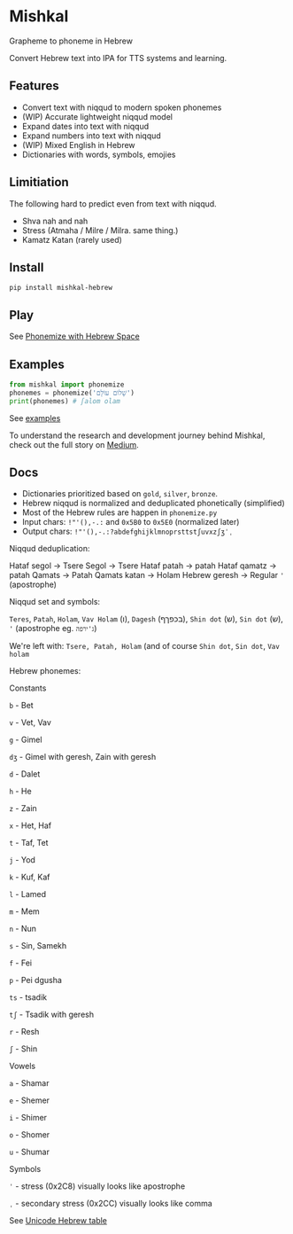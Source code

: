 # Mishkal

Grapheme to phoneme in Hebrew

Convert Hebrew text into IPA for TTS systems and learning.

## Features

- Convert text with niqqud to modern spoken phonemes
- (WIP) Accurate lightweight niqqud model
- Expand dates into text with niqqud
- Expand numbers into text with niqqud
- (WIP) Mixed English in Hebrew
- Dictionaries with words, symbols, emojies


## Limitiation

The following hard to predict even from text with niqqud.

- Shva nah and nah
- Stress (Atmaha / Milre / Milra. same thing.)
- Kamatz Katan (rarely used)

## Install
```console
pip install mishkal-hebrew
```

## Play

See [Phonemize with Hebrew Space](https://huggingface.co/spaces/thewh1teagle/phonemize-in-hebrew)

## Examples
```python
from mishkal import phonemize
phonemes = phonemize('שָׁלוֹם עוֹלָם') 
print(phonemes) # ʃalom olam
```

See [examples](examples)

To understand the research and development journey behind Mishkal, check out the full story on [Medium](https://medium.com/@thewh1teagle/hebrew-tts-its-not-easy-7f57a7842d57).

## Docs

- Dictionaries prioritized based on `gold`, `silver`, `bronze`.
- Hebrew niqqud is normalized and deduplicated phonetically (simplified)
- Most of the Hebrew rules are happen in `phonemize.py`
- Input chars: `!"'(),-.:` and `0x5B0` to `0x5E0` (normalized later)
- Output chars: `!"'(),-.:?abdefghijklmnoprsttstʃuvxzʃʒˈˌ`

Niqqud deduplication:

Hataf segol -> Tsere
Segol -> Tsere
Hataf patah -> patah
Hataf qamatz -> patah
Qamats -> Patah
Qamats katan -> Holam
Hebrew geresh -> Regular `'` (apostrophe)

Niqqud set and symbols:

`Teres`, `Patah`, `Holam`, `Vav Holam` (ו), `Dagesh` (בכפךף), `Shin dot` (ש), `Sin dot` (ש), `'` (apostrophe eg. `ג'ירפה`)

We're left with: `Tsere, Patah, Holam` (and of course `Shin dot`, `Sin dot`, `Vav holam`

Hebrew phonemes:

Constants

`b` - Bet

`v` - Vet, Vav

`g` - Gimel

`dʒ` - Gimel with geresh, Zain with geresh

`d` - Dalet

`h` - He

`z` - Zain

`x` - Het, Haf

`t` - Taf, Tet

`j` - Yod

`k` - Kuf, Kaf

`l` - Lamed

`m` - Mem

`n` - Nun

`s` - Sin, Samekh

`f` - Fei

`p` - Pei dgusha

`ts` - tsadik

`tʃ` - Tsadik with geresh

`r` - Resh

`ʃ` - Shin

Vowels

`a` - Shamar

`e` - Shemer

`i` - Shimer

`o` - Shomer

`u` - Shumar

Symbols

`ˈ` - stress (0x2C8) visually looks like apostrophe

`ˌ` - secondary stress (0x2CC) visually looks like comma

See [Unicode Hebrew table](https://en.wikipedia.org/wiki/Unicode_and_HTML_for_the_Hebrew_alphabet#Compact_table)
